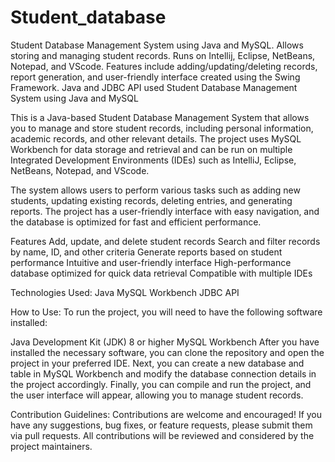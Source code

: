 # Student_database
Student Database Management System using Java and MySQL. Allows storing and managing student records. Runs on Intellij, Eclipse, NetBeans, Notepad, and VScode. Features include adding/updating/deleting records, report generation, and user-friendly interface created using the Swing Framework. Java and JDBC API used
Student Database Management System using Java and MySQL

This is a Java-based Student Database Management System that allows you to manage and store student records, including personal information, academic records, and other relevant details. The project uses MySQL Workbench for data storage and retrieval and can be run on multiple Integrated Development Environments (IDEs) such as IntelliJ, Eclipse, NetBeans, Notepad, and VScode.

The system allows users to perform various tasks such as adding new students, updating existing records, deleting entries, and generating reports. The project has a user-friendly interface with easy navigation, and the database is optimized for fast and efficient performance.

Features
Add, update, and delete student records
Search and filter records by name, ID, and other criteria
Generate reports based on student performance
Intuitive and user-friendly interface
High-performance database optimized for quick data retrieval
Compatible with multiple IDEs

Technologies Used:
Java
MySQL Workbench
JDBC API

How to Use:
To run the project, you will need to have the following software installed:

Java Development Kit (JDK) 8 or higher
MySQL Workbench
After you have installed the necessary software, you can clone the repository and open the project in your preferred IDE. Next, you can create a new database and table in MySQL Workbench and modify the database connection details in the project accordingly. Finally, you can compile and run the project, and the user interface will appear, allowing you to manage student records.

Contribution Guidelines:
Contributions are welcome and encouraged! If you have any suggestions, bug fixes, or feature requests, please submit them via pull requests. All contributions will be reviewed and considered by the project maintainers.
